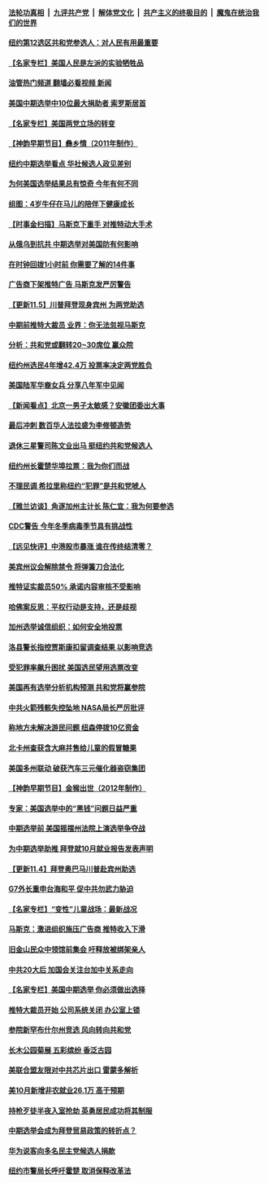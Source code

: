 ####  [法轮功真相](../../../../basic/blob/master/README.md?t=11061102) &nbsp;|&nbsp; [九评共产党](../../../../9ping.md/blob/master/README.md?t=11061102) &nbsp;|&nbsp; [解体党文化](../../../../jtdwh.md/blob/master/README.md?t=11061102)  &nbsp;|&nbsp; [共产主义的终极目的](../../../../gczydzjmd.md/blob/master/README.md?t=11061102) &nbsp;|&nbsp; [魔鬼在统治我们的世界](../../../../mgztzwmdsj.md/blob/master/README.md?t=11061102) 

#### [纽约第12选区共和党参选人：对人民有用最重要](../pages/nsc412/n13860260.md?t=11061102) 

#### [【名家专栏】美国人民是左派的实验牺牲品](../pages/nsc412/n13860127.md?t=11061102) 

#### [油管热门频道 翻墙必看视频 新闻](http://129.146.143.75:81/youtube.html?11061102)

#### [美国中期选举中10位最大捐助者 索罗斯居首](../pages/nsc412/n13860286.md?t=11061102) 

#### [【名家专栏】美国两党立场的转变](../pages/nsc412/n13860128.md?t=11061102) 

#### [【神韵早期节目】彝乡情（2011年制作）](../pages/nsc412/n13860229.md?t=11061102) 

#### [纽约中期选举看点 华社候选人政见差别](../pages/nsc412/n13859951.md?t=11061102) 

#### [为何美国选举结果总有惊奇 今年有何不同](../pages/nsc412/n13860188.md?t=11061102) 

#### [组图：4岁牛仔在马儿的陪伴下健康成长](../pages/nsc412/n13860021.md?t=11061102) 

#### [【时事金扫描】马斯克下重手 对推特动大手术](../pages/nsc412/n13860175.md?t=11061102) 

#### [从俄乌到抗共 中期选举对美国防有何影响](../pages/nsc412/n13860228.md?t=11061102) 

#### [在时钟回拨1小时前 你需要了解的14件事](../pages/nsc412/n13860155.md?t=11061102) 

#### [广告商下架推特广告 马斯克发严厉警告](../pages/nsc412/n13860176.md?t=11061102) 

#### [【更新11.5】川普拜登现身宾州 为两党助选](../pages/nsc412/n13860112.md?t=11061102) 

#### [中期前推特大裁员 业界：你无法忽视马斯克](../pages/nsc412/n13860145.md?t=11061102) 

#### [分析：共和党或翻转20~30席位 赢众院](../pages/nsc412/n13860126.md?t=11061102) 

#### [纽约州选民4年增42.4万 投票率决定两党胜负](../pages/nsc412/n13859927.md?t=11061102) 

#### [美国陆军华裔女兵 分享八年军中见闻](../pages/nsc412/n13859920.md?t=11061102) 




#### [【新闻看点】北京一男子太敏感？安徽团委出大事](../pages/nsc412/n13859778.md?t=11061102) 

#### [最后冲刺 数百华人法拉盛为李修顿造势](../pages/nsc412/n13859940.md?t=11061102) 

#### [退休三星警司陈文业出马 挺纽约共和党候选人](../pages/nsc412/n13859945.md?t=11061102) 

#### [纽约州长霍楚华埠拉票：我为你们而战](../pages/nsc412/n13859929.md?t=11061102) 

#### [不理民调 希拉里称纽约“犯罪”是共和党唬人](../pages/nsc412/n13859932.md?t=11061102) 

#### [【雅兰访谈】角逐加州主计长   陈仁宜：我为何要参选](../pages/nsc412/n13859966.md?t=11061102) 

#### [CDC警告 今年冬季病毒季节具有挑战性](../pages/nsc412/n13859938.md?t=11061102) 

#### [【远见快评】中港股市暴涨 谁在传终结清零？](../pages/nsc412/n13859782.md?t=11061102) 

#### [美宾州议会解除禁令 将弹簧刀合法化](../pages/nsc412/n13859818.md?t=11061102) 

#### [推特证实裁员50% 承诺内容审核不受影响](../pages/nsc412/n13859880.md?t=11061102) 

#### [哈佛案反思：平权行动是支持，还是歧视](../pages/nsc412/n13859862.md?t=11061102) 

#### [加州选举诚信组织：如何安全地投票](../pages/nsc412/n13859863.md?t=11061102) 

#### [洛县警长指控贾斯康扣留调查结果 以影响竞选](../pages/nsc412/n13859855.md?t=11061102) 

#### [受犯罪率飙升困扰 美国选民望用选票改变](../pages/nsc412/n13859848.md?t=11061102) 

#### [美国再有选举分析机构预测 共和党将赢参院](../pages/nsc412/n13859785.md?t=11061102) 

#### [中共火箭残骸失控坠地 NASA局长严厉批评](../pages/nsc412/n13859814.md?t=11061102) 

#### [称地方未解决游民问题 纽森停拨10亿资金](../pages/nsc412/n13859842.md?t=11061102) 

#### [北卡州查获含大麻并售给儿童的假冒糖果](../pages/nsc412/n13859792.md?t=11061102) 

#### [美国多州联动 破获汽车三元催化器盗窃集团](../pages/nsc412/n13859780.md?t=11061102) 

#### [【神韵早期节目】金猴出世（2012年制作）](../pages/nsc412/n13859733.md?t=11061102) 

#### [专家：美国选举中的“黑钱”问题日益严重](../pages/nsc412/n13859788.md?t=11061102) 

#### [中期选举前 美国摇摆州法院上演选举争夺战](../pages/nsc412/n13859707.md?t=11061102) 

#### [为中期选举助推 拜登就10月就业报告发表声明](../pages/nsc412/n13859725.md?t=11061102) 

#### [【更新11.4】拜登奥巴马川普赴宾州助选](../pages/nsc412/n13859517.md?t=11061102) 

#### [G7外长重申台海和平 促中共勿武力胁迫](../pages/nsc412/n13859752.md?t=11061102) 

#### [【名家专栏】“变性”儿童战场：最新战况](../pages/nsc412/n13859546.md?t=11061102) 

#### [马斯克：激进组织施压广告商 推特收入下滑](../pages/nsc412/n13859705.md?t=11061102) 

#### [旧金山民众中领馆前集会 吁释放被绑架亲人](../pages/nsc412/n13859195.md?t=11061102) 

#### [中共20大后 加国会关注台加中关系走向](../pages/nsc412/n13859708.md?t=11061102) 

#### [【名家专栏】美国中期选举 你必须做出选择](../pages/nsc412/n13859537.md?t=11061102) 

#### [推特大裁员开始 公司系统关闭 办公室上锁](../pages/nsc412/n13859659.md?t=11061102) 

#### [参院新罕布什尔州竞选 风向转向共和党](../pages/nsc412/n13858989.md?t=11061102) 

#### [长木公园菊展 五彩缤纷 香泛古园](../pages/nsc412/n13859675.md?t=11061102) 

#### [美联合盟友限对中共芯片出口 雷蒙多解析](../pages/nsc412/n13859663.md?t=11061102) 

#### [美10月新增非农就业26.1万 高于预期](../pages/nsc412/n13859610.md?t=11061102) 

#### [持枪歹徒半夜入室抢劫 英勇居民成功将其制服](../pages/nsc412/n13859353.md?t=11061102) 

#### [中期选举会成为拜登贸易政策的转折点？](../pages/nsc412/n13859073.md?t=11061102) 


#### [华为说客向多名民主党候选人捐款](../pages/nsc412/n13859256.md?t=11061102) 

#### [纽约市警局长呼吁霍楚 取消保释改革法](../pages/nsc412/n13859207.md?t=11061102) 

<img src='http://gfw-breaker.win/goodnews/indexes/nsc412.md' width='0px' height='0px'/>
